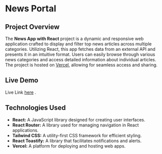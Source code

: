 # News Portal

## Project Overview
The **News App with React** project is a dynamic and responsive web application crafted to display and filter top news articles across multiple categories. Utilizing React, this app fetches data from an external API and presents it in an intuitive format. Users can easily browse through various news categories and access detailed information about individual articles. The project is hosted on [Vercel](https://vercel.com), allowing for seamless access and sharing.

## Live Demo

Live Link [here](https://news-portal-virid-six.vercel.app/) .


## Technologies Used

- **React:** A JavaScript library designed for creating user interfaces.
- **React Router:** A library used for managing navigation in React applications.
- **Tailwind CSS:** A utility-first CSS framework for efficient styling.
- **React Toastify:** A library that facilitates notifications and alerts.
- **Vercel:** A platform for deploying and hosting web apps.
